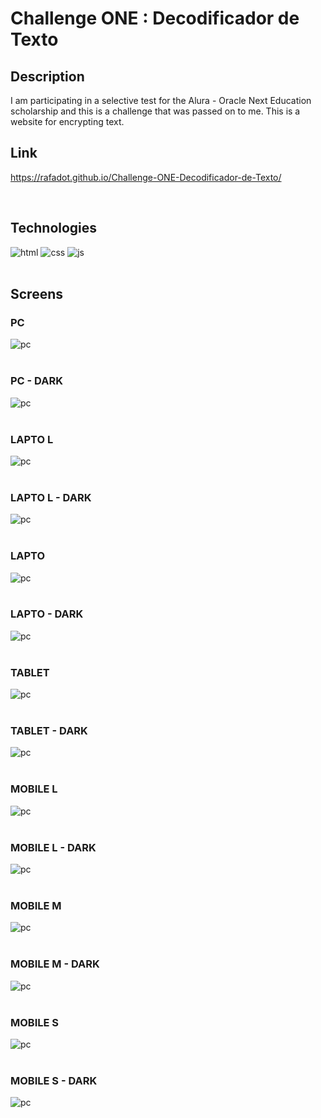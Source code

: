 # Challenge ONE : Decodificador de Texto

## Description
I am participating in a selective test for the Alura - Oracle Next Education scholarship and this is a challenge that was passed on to me. This is a website for encrypting text.

## Link
https://rafadot.github.io/Challenge-ONE-Decodificador-de-Texto/

<br>

## Technologies
<div>
     <img src="https://img.shields.io/badge/HTML5-E34F26?style=for-the-badge&logo=html5&logoColor=white" alt="html">
     <img src = "https://img.shields.io/badge/CSS3-1572B6?style=for-the-badge&logo=css3&logoColor=white" alt = "css">
     <img src = "https://img.shields.io/badge/JavaScript-F7DF1E?style=for-the-badge&logo=javascript&logoColor=black" alt = "js">
     <br>
</div>

<br>

## Screens

<div>
    <h3><strong>PC</strong></h3>
    <img src="./images/readme/pc.png" alt = "pc">
    <br></br>
    <h3><strong>PC - DARK</strong></h3>
    <img src="./images/readme/pc-dark.png" alt = "pc">
    <br></br>
</div>

<div>
    <h3><strong>LAPTO L</strong></h3>
    <img src="./images/readme/laptop-l.png" alt = "pc">
    <br></br>
    <h3><strong>LAPTO L - DARK</strong></h3>
    <img src="./images/readme/laptop-l-dark.png" alt = "pc">
    <br></br>
</div>

<div>
    <h3><strong>LAPTO</strong></h3>
    <img src="./images/readme/laptop.png" alt = "pc">
    <br></br>
    <h3><strong>LAPTO - DARK</strong></h3>
    <img src="./images/readme/laptop-dark.png" alt = "pc">
    <br></br>
</div>

<div>
    <h3><strong>TABLET</strong></h3>
    <img src="./images/readme/tablet.png" alt = "pc">
    <br></br>
    <h3><strong>TABLET - DARK</strong></h3>
    <img src="./images/readme/tablet-dark.png" alt = "pc">
    <br></br>
</div>

<div>
    <h3><strong>MOBILE L</strong></h3>
    <img src="./images/readme/mobile-l.png" alt = "pc">
    <br></br>
    <h3><strong>MOBILE L - DARK</strong></h3>
    <img src="./images/readme/mobile-l-dark.png" alt = "pc">
    <br></br>
</div>

<div>
    <h3><strong>MOBILE M</strong></h3>
    <img src="./images/readme/mobile-m.png" alt = "pc">
    <br></br>
    <h3><strong>MOBILE M - DARK</strong></h3>
    <img src="./images/readme/mobile-m-dark.png" alt = "pc">
    <br></br>
</div>

<div>
    <h3><strong>MOBILE S</strong></h3>
    <img src="./images/readme/mobile-s.png" alt = "pc">
    <br></br>
    <h3><strong>MOBILE S - DARK</strong></h3>
    <img src="./images/readme/mobile-s-dark.png" alt = "pc">
    <br></br>
</div>
